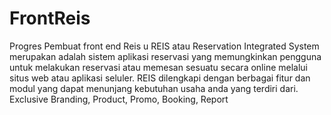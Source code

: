 # FrontReis
Progres Pembuat front end Reis 
u REIS atau Reservation Integrated System merupakan adalah sistem aplikasi reservasi yang memungkinkan pengguna untuk melakukan reservasi atau memesan sesuatu secara online melalui situs web atau aplikasi seluler. REIS dilengkapi dengan berbagai fitur dan modul yang dapat menunjang kebutuhan usaha anda yang terdiri dari. Exclusive Branding, Product, Promo, Booking, Report
